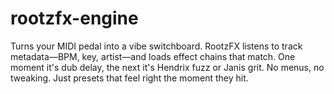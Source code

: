 # rootzfx-engine
Turns your MIDI pedal into a vibe switchboard. RootzFX listens to track metadata—BPM, key, artist—and loads effect chains that match. One moment it's dub delay, the next it's Hendrix fuzz or Janis grit. No menus, no tweaking. Just presets that feel right the moment they hit.
